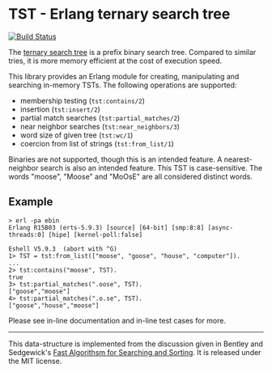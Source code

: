 # TST - Erlang ternary search tree

[![Build Status](https://travis-ci.org/blt/tst.png)](https://travis-ci.org/blt/tst)

The [ternary search tree](http://en.wikipedia.org/wiki/Ternary_search_tree) is a
prefix binary search tree. Compared to similar tries, it is more memory
efficient at the cost of execution speed.

This library provides an Erlang module for creating, manipulating and searching
in-memory TSTs. The following operations are supported:

  * membership testing (`tst:contains/2`)
  * insertion (`tst:insert/2`)
  * partial match searches (`tst:partial_matches/2`)
  * near neighbor searches (`tst:near_neighbors/3`)
  * word size of given tree (`tst:wc/1`)
  * coercion from list of strings (`tst:from_list/1`)

Binaries are not supported, though this is an intended feature. A
nearest-neighbor search is also an intended feature. This TST is case-sensitive.
The words "moose", "Moose" and "MoOsE" are all considered distinct words.

## Example

```
> erl -pa ebin
Erlang R15B03 (erts-5.9.3) [source] [64-bit] [smp:8:8] [async-threads:0] [hipe] [kernel-poll:false]

Eshell V5.9.3  (abort with ^G)
1> TST = tst:from_list(["moose", "goose", "house", "computer"]).
...
2> tst:contains("moose", TST).
true
3> tst:partial_matches(".oose", TST).
["goose","moose"]
4> tst:partial_matches(".o.se", TST).
["goose","house","moose"]
```

Please see in-line documentation and in-line test cases for more.

- - -

This data-structure is implemented from the discussion given in Bentley and
Sedgewick's
[Fast Algorithsm for Searching and Sorting](http://www.cs.tufts.edu/~nr/comp150fp/archive/bob-sedgewick/fast-strings.pdf).
It is released under the MIT license.
